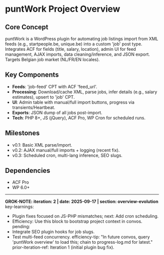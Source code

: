 # puntWork Project Overview

## Core Concept
puntWork is a WordPress plugin for automating job listings import from XML feeds (e.g., startpeople.be, unique.be) into a custom 'job' post type. Integrates ACF for fields (title, salary, location), admin UI for feed management, AJAX imports, data cleaning/inference, and JSON export. Targets Belgian job market (NL/FR/EN locales).

## Key Components
- **Feeds**: 'job-feed' CPT with ACF 'feed_url'.
- **Processing**: Download/cache XML, parse jobs, infer details (e.g., salary estimates), upsert to 'job' CPT.
- **UI**: Admin table with manual/full import buttons, progress via transients/Heartbeat.
- **Exports**: JSON dump of all jobs post-import.
- **Tech**: PHP 8+, JS (jQuery), ACF Pro, WP Cron for scheduled runs.

## Milestones
- v0.1: Basic XML parse/import.
- v0.2: AJAX manual/full imports + logging (recent fix).
- v0.3: Scheduled cron, multi-lang inference, SEO slugs.

## Dependencies
- ACF Pro
- WP 6.0+

---
**GROK-NOTE: iteration: 2 | date: 2025-09-17 | section: overview-evolution**
key-learnings:
  - Plugin fixes focused on JS-PHP mismatches; next: Add cron scheduling.
  - Efficiency: Use this block to bootstrap project context in convos.
pending:
  - Integrate SEO plugin hooks for job slugs.
  - Test multi-feed concurrency.
efficiency-tip: "In future convos, query 'puntWork overview' to load this; chain to progress-log.md for latest."
prior-iteration-ref: Iteration 1 (initial plugin bug fix).
